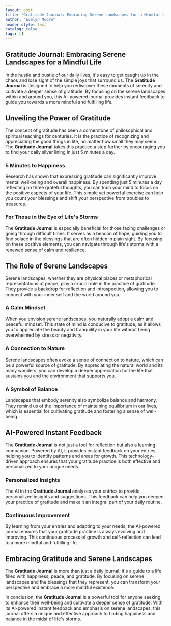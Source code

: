 ```yaml
---
layout: post
title: "Gratitude Journal: Embracing Serene Landscapes for a Mindful Life"
author: "Evelyn Moore"
header-style: text
catalog: false
tags: []
---
```


## Gratitude Journal: Embracing Serene Landscapes for a Mindful Life

In the hustle and bustle of our daily lives, it's easy to get caught up in the chaos and lose sight of the simple joys that surround us. The **Gratitude Journal** is designed to help you rediscover these moments of serenity and cultivate a deeper sense of gratitude. By focusing on the serene landscapes within and around you, this AI-powered journal provides instant feedback to guide you towards a more mindful and fulfilling life.

## Unveiling the Power of Gratitude

The concept of gratitude has been a cornerstone of philosophical and spiritual teachings for centuries. It is the practice of recognizing and appreciating the good things in life, no matter how small they may seem. The **Gratitude Journal** takes this practice a step further by encouraging you to find your daily silver lining in just 5 minutes a day.

### 5 Minutes to Happiness

Research has shown that expressing gratitude can significantly improve mental well-being and overall happiness. By spending just 5 minutes a day reflecting on three grateful thoughts, you can train your mind to focus on the positive aspects of your life. This simple yet powerful exercise can help you count your blessings and shift your perspective from troubles to treasures.

### For Those in the Eye of Life's Storms

The **Gratitude Journal** is especially beneficial for those facing challenges or going through difficult times. It serves as a beacon of hope, guiding you to find solace in the blessings that are often hidden in plain sight. By focusing on these positive elements, you can navigate through life's storms with a renewed sense of calm and resilience.

## The Role of Serene Landscapes

Serene landscapes, whether they are physical places or metaphorical representations of peace, play a crucial role in the practice of gratitude. They provide a backdrop for reflection and introspection, allowing you to connect with your inner self and the world around you.

### A Calm Mindset

When you envision serene landscapes, you naturally adopt a calm and peaceful mindset. This state of mind is conducive to gratitude, as it allows you to appreciate the beauty and tranquility in your life without being overwhelmed by stress or negativity.

### A Connection to Nature

Serene landscapes often evoke a sense of connection to nature, which can be a powerful source of gratitude. By appreciating the natural world and its many wonders, you can develop a deeper appreciation for the life that sustains you and the environment that supports you.

### A Symbol of Balance

Landscapes that embody serenity also symbolize balance and harmony. They remind us of the importance of maintaining equilibrium in our lives, which is essential for cultivating gratitude and fostering a sense of well-being.

## AI-Powered Instant Feedback

The **Gratitude Journal** is not just a tool for reflection but also a learning companion. Powered by AI, it provides instant feedback on your entries, helping you to identify patterns and areas for growth. This technology-driven approach ensures that your gratitude practice is both effective and personalized to your unique needs.

### Personalized Insights

The AI in the **Gratitude Journal** analyzes your entries to provide personalized insights and suggestions. This feedback can help you deepen your practice of gratitude and make it an integral part of your daily routine.

### Continuous Improvement

By learning from your entries and adapting to your needs, the AI-powered journal ensures that your gratitude practice is always evolving and improving. This continuous process of growth and self-reflection can lead to a more mindful and fulfilling life.

## Embracing Gratitude and Serene Landscapes

The **Gratitude Journal** is more than just a daily journal; it's a guide to a life filled with happiness, peace, and gratitude. By focusing on serene landscapes and the blessings that they represent, you can transform your perspective and embrace a more mindful existence.

In conclusion, the **Gratitude Journal** is a powerful tool for anyone seeking to enhance their well-being and cultivate a deeper sense of gratitude. With its AI-powered instant feedback and emphasis on serene landscapes, this journal offers a unique and effective approach to finding happiness and balance in the midst of life's storms.